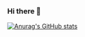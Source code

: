 ### Hi there 👋
[![Anurag's GitHub stats](https://github-readme-stats.vercel.app/api?username=Neves-P&hide=stars)](https://github.com/anuraghazra/github-readme-stats)
<!--
**Neves-P/Neves-P** is a ✨ _special_ ✨ repository because its `README.md` (this file) appears on your GitHub profile.

Here are some ideas to get you started:

- 🔭 I’m currently working on ...
- 🌱 I’m currently learning ...
- 👯 I’m looking to collaborate on ...
- 🤔 I’m looking for help with ...
- 💬 Ask me about ...
- 📫 How to reach me: ...
- 😄 Pronouns: ...
- ⚡ Fun fact: ...
-->
